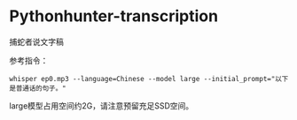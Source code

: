 # Pythonhunter-transcription

捕蛇者说文字稿

参考指令：
```shell
whisper ep0.mp3 --language=Chinese --model large --initial_prompt="以下是普通话的句子。"
```

large模型占用空间约2G，请注意预留充足SSD空间。